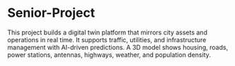 # Senior-Project
This project builds a digital twin platform that mirrors city assets and operations in real time. It supports traffic, utilities, and infrastructure management with AI-driven predictions. A 3D model shows housing, roads, power stations, antennas, highways, weather, and population density.
